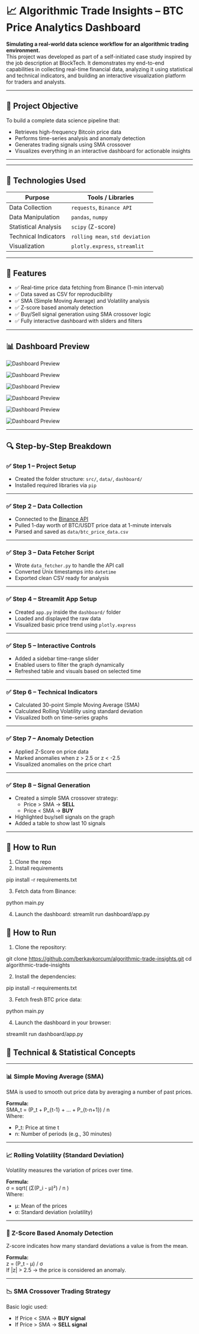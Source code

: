 # 📈 Algorithmic Trade Insights – BTC Price Analytics Dashboard

**Simulating a real-world data science workflow for an algorithmic trading environment.**  
This project was developed as part of a self-initiated case study inspired by the job description at BlockTech. It demonstrates my end-to-end capabilities in collecting real-time financial data, analyzing it using statistical and technical indicators, and building an interactive visualization platform for traders and analysts.

---

## 🎯 Project Objective

To build a complete data science pipeline that:

- Retrieves high-frequency Bitcoin price data
- Performs time-series analysis and anomaly detection
- Generates trading signals using SMA crossover
- Visualizes everything in an interactive dashboard for actionable insights

---


---

## 🔧 Technologies Used

| Purpose               | Tools / Libraries                  |
|------------------------|-----------------------------------|
| Data Collection        | `requests`, `Binance API`         |
| Data Manipulation      | `pandas`, `numpy`                 |
| Statistical Analysis   | `scipy` (Z-score)                 |
| Technical Indicators   | `rolling mean`, `std deviation`   |
| Visualization          | `plotly.express`, `streamlit`     |

---

## 🚀 Features

- ✅ Real-time price data fetching from Binance (1-min interval)
- ✅ Data saved as CSV for reproducibility
- ✅ SMA (Simple Moving Average) and Volatility analysis
- ✅ Z-score based anomaly detection
- ✅ Buy/Sell signal generation using SMA crossover logic
- ✅ Fully interactive dashboard with sliders and filters

---

## 📊 Dashboard Preview
 
![Dashboard Preview](dashboard/assets/BTC_Price_Over_Time.png)

![Dashboard Preview](dashboard/assets/BTC_Price_Moving_Average.png)

![Dashboard Preview](dashboard/assets/Price_Volatility.png)

![Dashboard Preview](dashboard/assets/Price_Anomalies.png)

![Dashboard Preview](dashboard/assets/Buy&Sell_Signals.png)

![Dashboard Preview](dashboard/assets/Last_10_Buy&Sell_Signals.png)



---

## 🔍 Step-by-Step Breakdown

### ✅ Step 1 – Project Setup
- Created the folder structure: `src/`, `data/`, `dashboard/`
- Installed required libraries via `pip`

---

### ✅ Step 2 – Data Collection
- Connected to the [Binance API](https://api.binance.com)
- Pulled 1-day worth of BTC/USDT price data at 1-minute intervals
- Parsed and saved as `data/btc_price_data.csv`

---

### ✅ Step 3 – Data Fetcher Script
- Wrote `data_fetcher.py` to handle the API call
- Converted Unix timestamps into `datetime`
- Exported clean CSV ready for analysis

---

### ✅ Step 4 – Streamlit App Setup
- Created `app.py` inside the `dashboard/` folder
- Loaded and displayed the raw data
- Visualized basic price trend using `plotly.express`

---

### ✅ Step 5 – Interactive Controls
- Added a sidebar time-range slider
- Enabled users to filter the graph dynamically
- Refreshed table and visuals based on selected time

---

### ✅ Step 6 – Technical Indicators
- Calculated 30-point Simple Moving Average (SMA)
- Calculated Rolling Volatility using standard deviation
- Visualized both on time-series graphs

---

### ✅ Step 7 – Anomaly Detection
- Applied Z-Score on price data
- Marked anomalies when z > 2.5 or z < -2.5
- Visualized anomalies on the price chart

---

### ✅ Step 8 – Signal Generation
- Created a simple SMA crossover strategy:
    - Price > SMA → **SELL**
    - Price < SMA → **BUY**
- Highlighted buy/sell signals on the graph
- Added a table to show last 10 signals

---

## 📁 How to Run

1. Clone the repo  
2. Install requirements

pip install -r requirements.txt

3. Fetch data from Binance:
   
python main.py

4. Launch the dashboard:
streamlit run dashboard/app.py


## 📁 How to Run

1. Clone the repository:

git clone https://github.com/berkaykorcum/algorithmic-trade-insights.git
cd algorithmic-trade-insights


2. Install the dependencies:

pip install -r requirements.txt


3. Fetch fresh BTC price data:

python main.py



4. Launch the dashboard in your browser:

streamlit run dashboard/app.py



## 📐 Technical & Statistical Concepts

---

### 📊 Simple Moving Average (SMA)

SMA is used to smooth out price data by averaging a number of past prices.

**Formula:**  
SMA_t = (P_t + P_{t-1} + ... + P_{t-n+1}) / n  
Where:  
- P_t: Price at time t  
- n: Number of periods (e.g., 30 minutes)

---

### 📈 Rolling Volatility (Standard Deviation)

Volatility measures the variation of prices over time.

**Formula:**  
σ = sqrt( (Σ(P_i - μ)²) / n )  
Where:  
- μ: Mean of the prices  
- σ: Standard deviation (volatility)

---

### 🚨 Z-Score Based Anomaly Detection

Z-score indicates how many standard deviations a value is from the mean.

**Formula:**  
z = (P_t - μ) / σ  
If |z| > 2.5 → the price is considered an anomaly.

---

### 📉 SMA Crossover Trading Strategy

Basic logic used:

- If Price < SMA → **BUY signal**  
- If Price > SMA → **SELL signal**





